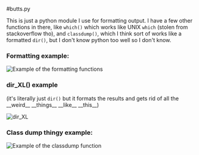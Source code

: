 #butts.py

This is just a python module I use for formatting output. I have a few other functions in there, like `which()` which works like UNIX `which` (stolen from stackoverflow tho), and `classdump()`, which I think sort of works like a formatted `dir()`, but I don't know python too well so I don't know.

### Formatting example:

![Example of the formatting functions](http://i.imgur.com/gCAUGtX.png)

### dir_XL() example

(it's literally just `dir()` but it formats the results and gets rid of all the \_\_weird\_\_ \_\_things\_\_ \_\_like\_\_ \_\_this\_\_)

![dir_XL](http://i.imgur.com/ho4vchI.png)


### Class dump thingy example:

![Example of the classdump function](http://i.imgur.com/aIMqHLG.png)

